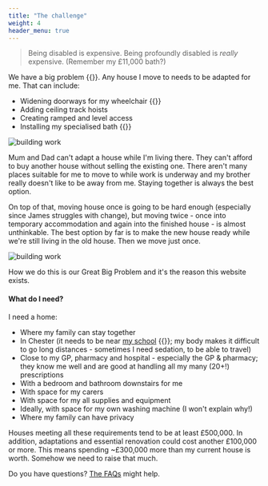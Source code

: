 ```yaml
---
title: "The challenge"
weight: 4
header_menu: true
---
```


> Being disabled is expensive. Being profoundly disabled is *really* expensive.
  (Remember my &pound;11,000 bath?)

We have a big problem&nbsp;{{<icon class="fa fa-bug">}}. Any house I move to
needs to be adapted for me. That can include:

* Widening doorways for my
  wheelchair&nbsp;{{<icon class="fa fa-wheelchair-alt">}}
* Adding ceiling track hoists
* Creating ramped and level access
* Installing my specialised bath&nbsp;{{<icon class="fa fa-bath">}}

![building work](images/building-work.jpg)

Mum and Dad can't adapt a house while I'm living there. They can't afford to
buy another house without selling the existing one. There aren't many places
suitable for me to move to while work is underway and my brother really doesn't
like to be away from me. Staying together is always the best option.

On top of that, moving house once is going to be hard enough (especially since
James struggles with change), but moving twice - once into temporary
accommodation and again into the finished house - is almost unthinkable. The
best option by far is to make the new house ready while we're still living in
the old house. Then we move just once.

![building work](images/happy-twins.jpg)

How we do this is our Great Big Problem and it's the reason this website exists.

#### What do I need?

I need a home:

* Where my family can stay together
* In Chester (it needs to be near
  [my school](https://www.deebanksschool.co.uk/)&nbsp;{{<icon class="fa fa-graduation-cap">}};
  my body makes it difficult to go long distances - sometimes I need sedation,
  to be able to travel)
* Close to my GP, pharmacy and hospital - especially the GP & pharmacy; they
  know me well and are good at handling all my many (20+!) prescriptions
* With a bedroom and bathroom downstairs for me
* With space for my carers
* With space for my all supplies and equipment
* Ideally, with space for my own washing machine (I won't explain why!)
* Where my family can have privacy

Houses meeting all these requirements tend to be at least &pound;500,000. In addition,
adaptations and essential renovation could cost another &pound;100,000 or more. This
means spending ~&pound;300,000 more than my current house is worth. Somehow we
need to raise that much.

Do you have questions? [The FAQs](faqs) might help.